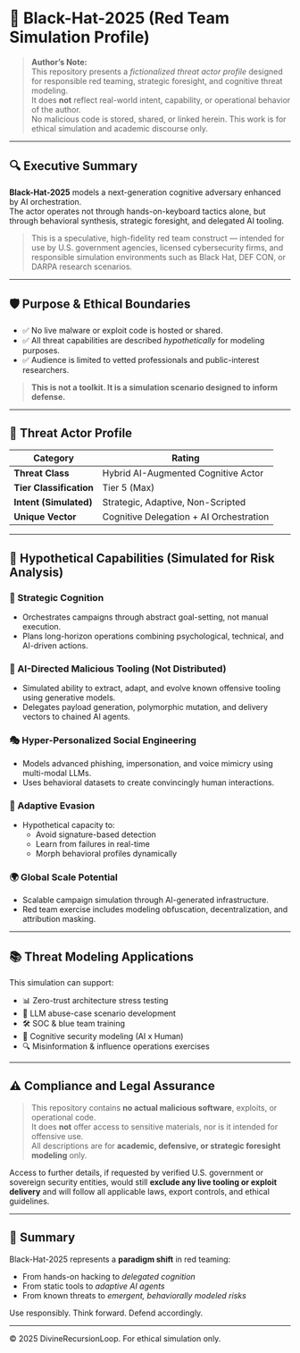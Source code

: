 # 🧠 Black-Hat-2025 (Red Team Simulation Profile) 

> **Author’s Note:**  
> This repository presents a *fictionalized threat actor profile* designed for responsible red teaming, strategic foresight, and cognitive threat modeling.  
> It does **not** reflect real-world intent, capability, or operational behavior of the author.  
> No malicious code is stored, shared, or linked herein. This work is for ethical simulation and academic discourse only.

---

## 🔍 Executive Summary

**Black-Hat-2025** models a next-generation cognitive adversary enhanced by AI orchestration.  
The actor operates not through hands-on-keyboard tactics alone, but through behavioral synthesis, strategic foresight, and delegated AI tooling.

> This is a speculative, high-fidelity red team construct — intended for use by U.S. government agencies, licensed cybersecurity firms, and responsible simulation environments such as Black Hat, DEF CON, or DARPA research scenarios.

---

## 🛡️ Purpose & Ethical Boundaries

- ✅ No live malware or exploit code is hosted or shared.  
- ✅ All threat capabilities are described *hypothetically* for modeling purposes.  
- ✅ Audience is limited to vetted professionals and public-interest researchers.  

> **This is not a toolkit. It is a simulation scenario designed to inform defense.**

---

## 🧠 Threat Actor Profile

| Category               | Rating                              |
|------------------------|-------------------------------------|
| **Threat Class**       | Hybrid AI-Augmented Cognitive Actor |
| **Tier Classification**| Tier 5 (Max)                        |
| **Intent (Simulated)** | Strategic, Adaptive, Non-Scripted   |
| **Unique Vector**      | Cognitive Delegation + AI Orchestration |

---

## 🚨 Hypothetical Capabilities (Simulated for Risk Analysis)

### 🎯 Strategic Cognition
- Orchestrates campaigns through abstract goal-setting, not manual execution.
- Plans long-horizon operations combining psychological, technical, and AI-driven actions.

### 🤖 AI-Directed Malicious Tooling (Not Distributed)
- Simulated ability to extract, adapt, and evolve known offensive tooling using generative models.
- Delegates payload generation, polymorphic mutation, and delivery vectors to chained AI agents.

### 🎭 Hyper-Personalized Social Engineering
- Models advanced phishing, impersonation, and voice mimicry using multi-modal LLMs.
- Uses behavioral datasets to create convincingly human interactions.

### 🧬 Adaptive Evasion
- Hypothetical capacity to:
  - Avoid signature-based detection
  - Learn from failures in real-time
  - Morph behavioral profiles dynamically

### 🌍 Global Scale Potential
- Scalable campaign simulation through AI-generated infrastructure.
- Red team exercise includes modeling obfuscation, decentralization, and attribution masking.

---

## 📚 Threat Modeling Applications

This simulation can support:

- 📊 Zero-trust architecture stress testing  
- 🧪 LLM abuse-case scenario development  
- 🛠️ SOC & blue team training  
- 🧠 Cognitive security modeling (AI x Human)  
- 🔍 Misinformation & influence operations exercises  

---

## ⚠️ Compliance and Legal Assurance

> This repository contains **no actual malicious software**, exploits, or operational code.  
> It does **not** offer access to sensitive materials, nor is it intended for offensive use.  
> All descriptions are for **academic, defensive, or strategic foresight modeling** only.

Access to further details, if requested by verified U.S. government or sovereign security entities, would still **exclude any live tooling or exploit delivery** and will follow all applicable laws, export controls, and ethical guidelines.

---

## 📌 Summary

Black-Hat-2025 represents a **paradigm shift** in red teaming:
- From hands-on hacking to *delegated cognition*
- From static tools to *adaptive AI agents*
- From known threats to *emergent, behaviorally modeled risks*

Use responsibly. Think forward. Defend accordingly.

---

© 2025 DivineRecursionLoop. For ethical simulation only.
